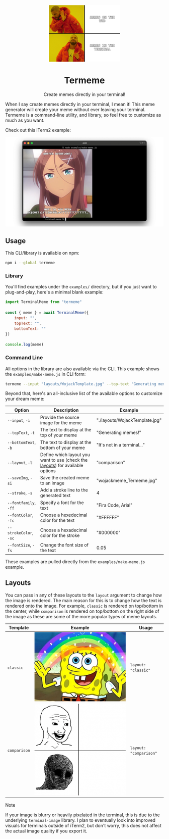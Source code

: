 <div align="center">
  <img width="45%" src="assets/logo.jpg" />
  <h1>Termeme</h1>
  <p>Create memes directly in your terminal!</p>
</div>

When I say create memes directly in your terminal, I mean it! This meme generator will create your meme without ever leaving your terminal. Termeme is a command-line utility, and library, so feel free to customize as much as you want.

Check out this iTerm2 example:

<img src= "assets/terminal_example.png" />

## Usage

This CLI/library is available on npm:

```bash
npm i --global termeme
```

### Library

You'll find examples under the `examples/` directory, but if you just want to plug-and-play, here's a minimal blank example:

```javascript
import TerminalMeme from "termeme"

const { meme } = await TerminalMeme({
    input: "",
    topText: "",
    bottomText: ""
})

console.log(meme)
```

### Command Line

All options in the library are also available via the CLI. This example shows the `examples/make-meme.js` in CLI form:

```bash
termeme --input "layouts/WojackTemplate.jpg" --top-text "Generating memes" --bottom-text "It's not in a terminal..." --layout "comparison" --save-img "wojackmeme_termeme.jpg" --stroke 4 --font-family "Fira Code, Arial" --font-color "#FFFFFF" --stroke-color "#000000" --font-size 0.05
```

Beyond that, here's an all-inclusive list of the available options to customize your dream meme:

| Option                 | Description                                                                               | Example                        |
| ---------------------- | ----------------------------------------------------------------------------------------- | ------------------------------ |
| `--input`, `-i`        | Provide the source image for the meme                                                     | "./layouts/WojackTemplate.jpg" |
| `--topText`, `-t`      | The text to display at the top of your meme                                               | "Generating memes!"            |
| `--bottomText`, `-b`   | The text to display at the bottom of your meme                                            | "It's not in a terminal..."    |
| `--layout`, `-l`       | Define which layout you want to use (check the [layouts](#layouts)) for available options | "comparison"                   |
| `--saveImg`, `-si`     | Save the created meme to an image                                                         | "wojackmeme_Termeme.jpg"       |
| `--stroke`, `-s`       | Add a stroke line to the generated text                                                   | 4                              |
| `--fontfamily`, `-ff`  | Specify a font for the text                                                               | "Fira Code, Arial"             |
| `--fontColor`, `-fc`   | Choose a hexedecimal color for the text                                                   | "#FFFFFF"                    |
| `--strokeColor`, `-sc` | Choose a hexadecimal color for the stroke                                                 | "#000000"                    |
| `--fontSize`, `-fs`    | Change the font size of the text                                                          | 0.05                           |

These examples are pulled directly from the `examples/make-meme.js` example.

## Layouts

You can pass in any of these layouts to the `layout` argument to change how the image is rendered. The main reason for this is to change how the text is rendered onto the image. For example, `classic` is rendered on top/bottom in the center, while `comparison` is rendered on top/bottom on the right side of the image as these are some of the more popular types of meme layouts.

| Template     | Example                                     | Usage                  |
| ------------ | ------------------------------------------- | ---------------------- |
| `classic`    | <img src="layouts/SpongebobTemplate.jpg" /> | `layout: "classic"`    |
| `comparison` | <img src="layouts/WojackTemplate.jpg" />    | `layout: "comparison"` |

> [!NOTE]
> If your image is blurry or heavily pixelated in the terminal, this is due to the underlying `terminal-image` library. I plan to eventually look into improved visuals for terminals outside of iTerm2, but don't worry, this does not affect the actual image quality if you export it.

